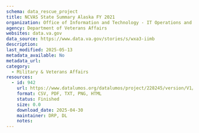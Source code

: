 ```yaml
---
schema: data_rescue_project 
title: NCVAS State Summary Alaska FY 2021
organization: Office of Information and Technology - IT Operations and Services (ITOPS)
agency: Department of Veterans Affairs
websites: data.va.gov
data_source: https://www.data.va.gov/stories/s/wxa3-iimb
description: 
last_modified: 2025-05-13
metadata_available: No
metadata_url: 
category:
  - Military & Veterans Affairs 
resources:
  - id: 942
    url: https://www.datalumos.org/datalumos/project/228245/version/V1/view
    format: CSV, PDF, TXT, PNG, HTML
    status: Finished
    size: 0.0
    download_date: 2025-04-30
    maintainer: DRP, DL
    notes: 
---
```


